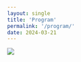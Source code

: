 ```yaml
---
layout: single
title: 'Program'
permalink: '/program/'
date: 2024-03-21
---
```


<map name="GraffleExport">
	<area shape=rect coords="730,69,946,129" href="/pvis2024/program/papers/#apr-26-fri-0900-1000visualization-technique-graph-and-time-series-visualization">
	<area shape=rect coords="730,129,946,189" href="/pvis2024/program/papers/#apr-26-fri-1000-1100aivis-and-visual-analytics-application">
	<area shape=rect coords="730,219,946,309" href="/pvis2024/program/keynote/#bongshin_lee">
	<area shape=rect coords="510,69,726,194" href="/pvis2024/program/papers/#apr-25-thu-0900-1105graph-and-network">
	<area shape=rect coords="510,219,726,279" href="/pvis2024/program/posters/#april-25th-thursday-1130-1230-posters--storytelling-2">
	<area shape=rect coords="510,339,726,464" href="/pvis2024/program/papers/#apr-25-thu-1330-1535representation-and-framework">
	<area shape=rect coords="510,489,726,609" href="/pvis2024/program/papers/#apr-25-thu-1600-1800application-and-interpretation">
	<area shape=rect coords="290,189,506,279" href="/pvis2024/program/posters/#april-24th-wednesday-1100-1230-fast-forward-posters--storytelling-1">
	<area shape=rect coords="290,339,506,464" href="/pvis2024/program/papers/#apr-24-wed-1330-1535ai-and-visual-analytics">
	<area shape=rect coords="290,489,506,604" href="/pvis2024/program/papers/#apr-24-wed-1600-1755scientific-and-geographic-visualization">
	<area shape=rect coords="290,609,506,669" href="/pvis2024/attend/events/#visit-to-kemco-april-24-wed">
	<area shape=rect coords="510,699,726,819" href="/pvis2024/attend/events/#banquet-april-25-thu">
	<area shape=rect coords="290,69,506,159" href="/pvis2024/program/keynote/#huamin_qu">
	<area shape=rect coords="70,369,286,459" href="/pvis2024/program/workshop/#1400-1530-workshop-session-i-ai4vis">
	<area shape=rect coords="70,489,286,579" href="/pvis2024/program/workshop/#1600-1730-workshop-session-ii-vis4ai">
	<area shape=rect coords="70,639,286,759" href="/pvis2024/attend/events/#reception-april-23-tue">
</map>
<img border=0 src="/pvis2024/assets/images/program/pvis2024.png" usemap="#GraffleExport">
